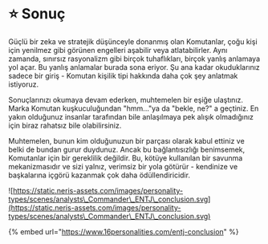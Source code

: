# ⭐ Sonuç

Güçlü bir zeka ve stratejik düşünceyle donanmış olan Komutanlar, çoğu kişi için yenilmez gibi görünen engelleri aşabilir veya atlatabilirler. Aynı zamanda, sınırsız rasyonalizm gibi birçok tuhaflıkları, birçok yanlış anlamaya yol açar. Bu yanlış anlamalar burada sona eriyor. Şu ana kadar okuduklarınız sadece bir giriş - Komutan kişilik tipi hakkında daha çok şey anlatmak istiyoruz.

Sonuçlarınızı okumaya devam ederken, muhtemelen bir eşiğe ulaştınız. Marka Komutan kuşkuculuğundan "hmm..."ya da "bekle, ne?" a geçtiniz. En yakın olduğunuz insanlar tarafından bile anlaşılmaya pek alışık olmadığınız için biraz rahatsız bile olabilirsiniz.

Muhtemelen, bunun kim olduğunuzun bir parçası olarak kabul ettiniz ve belki de bundan gurur duydunuz. Ancak bu bağlantısızlığı benimsemek, Komutanlar için bir gereklilik değildir. Bu, kötüye kullanılan bir savunma mekanizmasıdır ve sizi yalnız, verimsiz bir yola götürür - kendinize ve başkalarına içgörü kazanmak çok daha ödüllendiricidir.

![https://static.neris-assets.com/images/personality-types/scenes/analysts\_Commander\_ENTJ\_conclusion.svg](https://static.neris-assets.com/images/personality-types/scenes/analysts\_Commander\_ENTJ\_conclusion.svg)

{% embed url="https://www.16personalities.com/entj-conclusion" %}
